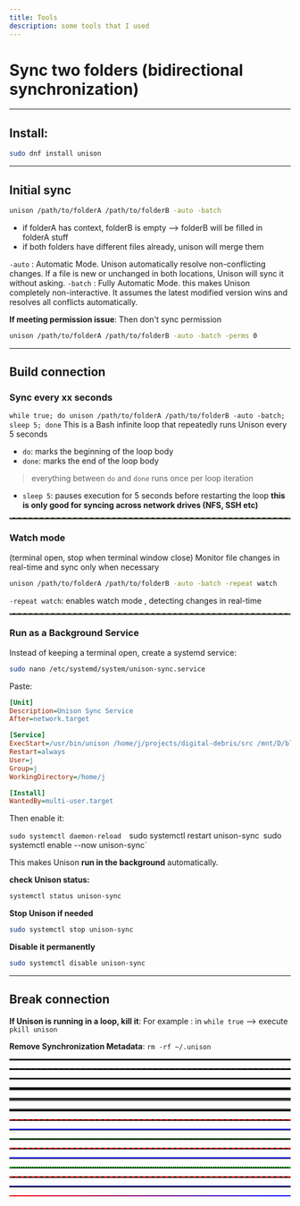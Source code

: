 ```yaml
---
title: Tools
description: some tools that I used
---
```

# Sync two folders (bidirectional synchronization)
---
## Install:
```sh
sudo dnf install unison
```
---
## Initial sync
```sh
unison /path/to/folderA /path/to/folderB -auto -batch
```
* if folderA has context, folderB is empty --> folderB will be filled in folderA stuff
* if both folders have different files already,  unison will merge them

`-auto` :  Automatic Mode. Unison automatically resolve non-conflicting changes. If a file is new or unchanged in both locations, Unison will sync it without asking.
`-batch` : Fully Automatic Mode. this makes Unison completely non-interactive. It assumes the latest modified version wins and resolves all conflicts automatically.


**If meeting permission issue**: Then don't sync permission
```sh
unison /path/to/folderA /path/to/folderB -auto -batch -perms 0
```

---
## Build connection
### Sync every xx seconds
`while true; do unison /path/to/folderA /path/to/folderB -auto -batch; sleep 5; done`
This is a Bash infinite loop that repeatedly runs Unison every 5 seconds
* `do`: marks the beginning of the loop body
* `done`: marks the end of the loop body
>everything between `do` and `done` runs once per loop iteration

* `sleep 5`: pauses execution for 5 seconds before restarting the loop
**this is only good for syncing across network drives (NFS, SSH etc)**

<hr style="border-top: 2px dashed rgb(218,201,166, 0.5);">

### Watch mode
(terminal open, stop when terminal window close)
Monitor file changes in real-time and sync only when necessary
```sh
unison /path/to/folderA /path/to/folderB -auto -batch -repeat watch
```

`-repeat watch`: enables watch mode , detecting changes in real-time


<hr style="border-top: 2px dashed rgb(218,201,166, 0.5);">


### Run as a Background Service

Instead of keeping a terminal open, create a systemd service:
```sh
sudo nano /etc/systemd/system/unison-sync.service
```

Paste:

```ini
[Unit]
Description=Unison Sync Service
After=network.target

[Service]
ExecStart=/usr/bin/unison /home/j/projects/digital-debris/src /mnt/D/blog/digital-debris/src -auto -batch -repeat watch -silent -prefer newer -perms 0
Restart=always
User=j
Group=j
WorkingDirectory=/home/j

[Install]
WantedBy=multi-user.target

```

Then enable it:

`sudo systemctl daemon-reload 
`sudo systemctl restart unison-sync`
`sudo systemctl enable --now unison-sync`

This makes Unison **run in the background** automatically.

**check Unison status:**
```sh
systemctl status unison-sync
```
**Stop Unison if needed**
```sh
sudo systemctl stop unison-sync
```
**Disable it permanently**
```sh
sudo systemctl disable unison-sync
```


---
## Break connection

**If Unison is running in a loop, kill it**:
For example : in `while true` --> execute `pkill unison`


**Remove Synchronization Metadata**:
`rm -rf ~/.unison`









<!-- Solid line -->
<hr style="border-top: 2px solid #000;">

<!-- Dashed line -->
<hr style="border-top: 2px dashed #000;">

<!-- Dotted line -->
<hr style="border-top: 2px dotted #000;">

<!-- Double line -->
<hr style="border-top: 4px double #000;">

<!-- Groove line -->
<hr style="border-top: 4px groove #000;">

<!-- Ridge line -->
<hr style="border-top: 4px ridge #000;">



<hr style="border-top: 2px dashed red;">


<hr style="border-top: 2px solid blue;">


<hr style="border-top: 2px dotted green;">



<hr style="border-top: 2px dashed #FF0000;">  <!-- Red -->

<hr style="border-top: 2px solid #0000FF;">   <!-- Blue -->
<hr style="border-top: 2px dotted #00FF00;">  <!-- Green -->


<hr style="border-top: 2px dashed rgb(255,0,0);">      <!-- Red -->
<hr style="border-top: 2px solid rgba(0,0,255,0.5);">  <!-- Semi-transparent blue -->

<hr style="border: none; height: 2px; background: linear-gradient(to right, red, blue);">